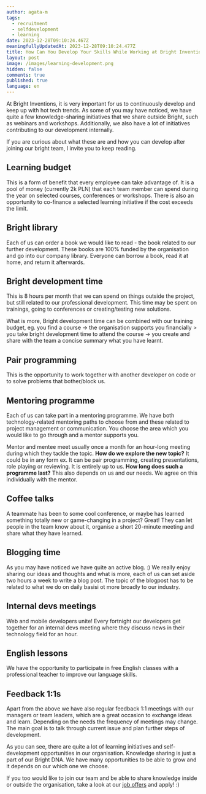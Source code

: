 ```yaml
---
author: agata-m
tags:
  - recruitment
  - selfdevelopment
  - learning
date: 2023-12-28T09:10:24.467Z
meaningfullyUpdatedAt: 2023-12-28T09:10:24.477Z
title: How Can You Develop Your Skills While Working at Bright Inventions?
layout: post
image: /images/learning-development.png
hidden: false
comments: true
published: true
language: en
---
```

At Bright Inventions, it is very important for us to continuously develop and keep up with hot tech trends. As some of you may have noticed, we have quite a few knowledge-sharing initiatives that we share outside Bright, such as webinars and workshops. Additionally, we also have a lot of initiatives contributing to our development internally. 

If you are curious about what these are and how you can develop after joining our bright team, I invite you to keep reading.

## Learning budget

This is a form of benefit that every employee can take advantage of. It is a pool of money (currently 2k PLN) that each team member can spend during the year on selected courses, conferences or workshops. There is also an opportunity to co-finance a selected learning initiative if the cost exceeds the limit. 

## Bright library 

Each of us can order a book we would like to read - the book related to our further development. These books are 100% funded by the organisation and go into our company library. Everyone can borrow a book, read it at home, and return it afterwards. 

## Bright development time 

This is 8 hours per month that we can spend on things outside the project, but still related to our professional development. This time may be spent on trainings, going to conferences or creating/testing new solutions. 

What is more, Bright development time can be combined with our training budget, eg. you find a course -> the organisation supports you financially > you take bright development time to attend the course -> you create and share with the team a concise summary what you have learnt. 

## Pair programming

This is the opportunity to work together with another developer on code or to solve problems that bother/block us.

## Mentoring programme 

Each of us can take part in a mentoring programme. We have both technology-related mentoring paths to choose from and these related to project management or communication. You choose the area which you would like to go through and a mentor supports you. 

Mentor and mentee meet usually once a month for an hour-long meeting during which they tackle the topic. **How do we explore the new topic?** It could be in any form ex. It can be pair programming, creating presentations, role playing or reviewing. It is entirely up to us. **How long does such a programme last?** This also depends on us and our needs. We agree on this individually with the mentor.

## Coffee talks

A teammate has been to some cool conference, or maybe has learned something totally new or game-changing in a project? Great! They can let people in the team know about it, organise a short 20-minute meeting and share what they have learned. 

## Blogging time 

As you may have noticed we have quite an active blog. :) We really enjoy sharing our ideas and thoughts and what is more, each of us can set aside two hours a week to write a blog post. The topic of the blogpost has to be related to what we do on daily basisi ot more broadly to our industry.

## Internal devs meetings 

Web and mobile developers unite! Every fortnight our developers get together for an internal devs meeting where they discuss news in their technology field for an hour. 

## English lessons

We have the opportunity to participate in free English classes with a professional teacher to improve our language skills. 

## Feedback 1:1s

Apart from the above we have also regular feedback 1:1 meetings with our managers or team leaders, which are a great occasion to exchange ideas and learn. Depending on the needs the frequency of meetings may change. The main goal is to talk through current issue and plan further steps of development. 



As you can see, there are quite a lot of learning initiatives and self-development opportunities in our organisation. Knowledge sharing is just a part of our Bright DNA. We have many opportunities to be able to grow and it depends on our which one we choose. 

If you too would like to join our team and be able to share knowledge inside or outside the organisation, take a look at our [job offers](https://brightinventions.pl/career/) and apply! :)